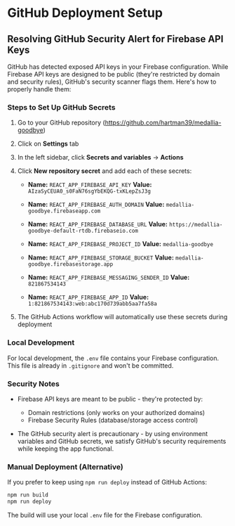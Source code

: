 # GitHub Deployment Setup

## Resolving GitHub Security Alert for Firebase API Keys

GitHub has detected exposed API keys in your Firebase configuration. While Firebase API keys are designed to be public (they're restricted by domain and security rules), GitHub's security scanner flags them. Here's how to properly handle them:

### Steps to Set Up GitHub Secrets

1. Go to your GitHub repository (https://github.com/hartman39/medallia-goodbye)

2. Click on **Settings** tab

3. In the left sidebar, click **Secrets and variables** → **Actions**

4. Click **New repository secret** and add each of these secrets:

   - **Name:** `REACT_APP_FIREBASE_API_KEY`
     **Value:** `AIzaSyCEUA0_s0FaN76sgYbEKQG-txKLepZsJ3g`

   - **Name:** `REACT_APP_FIREBASE_AUTH_DOMAIN`
     **Value:** `medallia-goodbye.firebaseapp.com`

   - **Name:** `REACT_APP_FIREBASE_DATABASE_URL`
     **Value:** `https://medallia-goodbye-default-rtdb.firebaseio.com`

   - **Name:** `REACT_APP_FIREBASE_PROJECT_ID`
     **Value:** `medallia-goodbye`

   - **Name:** `REACT_APP_FIREBASE_STORAGE_BUCKET`
     **Value:** `medallia-goodbye.firebasestorage.app`

   - **Name:** `REACT_APP_FIREBASE_MESSAGING_SENDER_ID`
     **Value:** `821867534143`

   - **Name:** `REACT_APP_FIREBASE_APP_ID`
     **Value:** `1:821867534143:web:abc170d739abb5aa7fa58a`

5. The GitHub Actions workflow will automatically use these secrets during deployment

### Local Development

For local development, the `.env` file contains your Firebase configuration. This file is already in `.gitignore` and won't be committed.

### Security Notes

- Firebase API keys are meant to be public - they're protected by:
  - Domain restrictions (only works on your authorized domains)
  - Firebase Security Rules (database/storage access control)

- The GitHub security alert is precautionary - by using environment variables and GitHub secrets, we satisfy GitHub's security requirements while keeping the app functional.

### Manual Deployment (Alternative)

If you prefer to keep using `npm run deploy` instead of GitHub Actions:

```bash
npm run build
npm run deploy
```

The build will use your local `.env` file for the Firebase configuration.